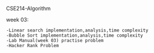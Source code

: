 CSE214-Algorithm 

week 03:

    -Linear search implementation,analysis,time complexity
    -Bubble Sort implementation,analysis,time complexity
    -Lab Manual(week 03) practise problem
    -Hacker Rank Problem
    

